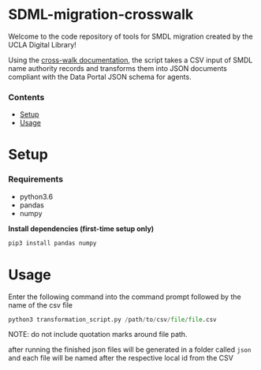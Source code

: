 # SDML-migration-crosswalk
Welcome to the code repository of tools for SMDL migration created by the UCLA Digital Library!

Using the [cross-walk documentation](https://airtable.com/apptwZzt3XnHrd0bv/shrb0utxqvcVEStOP), the script  takes a CSV input of SMDL name authority records and transforms them into JSON documents compliant with the Data Portal JSON schema for agents.


### Contents
- [Setup](#setup)
- [Usage](#usage)


# Setup

### Requirements
- python3.6
- pandas
- numpy

**Install dependencies (first-time setup only)**

```bash
pip3 install pandas numpy
```

# Usage

Enter the following command into the command prompt followed by the name of the csv file
 ```python 
python3 transformation_script.py /path/to/csv/file/file.csv
 ```

 NOTE: do not include quotation marks around file path.

after running the finished json files will be generated in a folder called ```json``` and each file will be named after the respective local id from the CSV